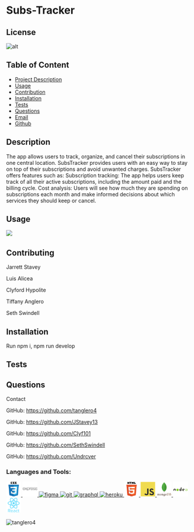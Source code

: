 # Subs-Tracker
 ## License
![alt](https://img.shields.io/badge/License--blue)
          
## Table of Content 
- [Project Description](#Description)
- [Usage](#Usage)
- [Contribution](#Contribution)
- [Installation](#Installation)
- [Tests](#Tests)
- [Questions](#Questions)
- [Email](#Email)
- [Github](#Github)
## Description
The app allows users to track, organize, and cancel their subscriptions in one central location. 
SubsTracker provides users with an easy way to stay on top of their subscriptions and avoid unwanted charges. SubsTracker offers features such as:
Subscription tracking: The app helps users keep track of all their active subscriptions, including the amount paid and the billing cycle.
Cost analysis: Users will see how much they are spending on subscriptions each month and make informed decisions about which services they should keep or cancel.


## Usage

![  ](./)

## Contributing
Jarrett Stavey

Luis Alicea

Clyford Hypolite

Tiffany Anglero

Seth Swindell

## Installation
Run npm i, npm run develop

## Tests

## Questions 
Contact

GitHub: https://github.com/tanglero4

GitHub: https://github.com/JStavey13

GitHub: https://github.com/Clyf101

GitHub: https://github.com/SethSwindell

GitHub: https://github.com/Undrcver

<h3 align="left">Languages and Tools:</h3>
<p align="left"> <a href="https://www.w3schools.com/css/" target="_blank" rel="noreferrer"> <img src="https://raw.githubusercontent.com/devicons/devicon/master/icons/css3/css3-original-wordmark.svg" alt="css3" width="40" height="40"/> </a> <a href="https://expressjs.com" target="_blank" rel="noreferrer"> <img src="https://raw.githubusercontent.com/devicons/devicon/master/icons/express/express-original-wordmark.svg" alt="express" width="40" height="40"/> </a> <a href="https://www.figma.com/" target="_blank" rel="noreferrer"> <img src="https://www.vectorlogo.zone/logos/figma/figma-icon.svg" alt="figma" width="40" height="40"/> </a> <a href="https://git-scm.com/" target="_blank" rel="noreferrer"> <img src="https://www.vectorlogo.zone/logos/git-scm/git-scm-icon.svg" alt="git" width="40" height="40"/> </a> <a href="https://graphql.org" target="_blank" rel="noreferrer"> <img src="https://www.vectorlogo.zone/logos/graphql/graphql-icon.svg" alt="graphql" width="40" height="40"/> </a> <a href="https://heroku.com" target="_blank" rel="noreferrer"> <img src="https://www.vectorlogo.zone/logos/heroku/heroku-icon.svg" alt="heroku" width="40" height="40"/> </a> <a href="https://www.w3.org/html/" target="_blank" rel="noreferrer"> <img src="https://raw.githubusercontent.com/devicons/devicon/master/icons/html5/html5-original-wordmark.svg" alt="html5" width="40" height="40"/> </a> <a href="https://developer.mozilla.org/en-US/docs/Web/JavaScript" target="_blank" rel="noreferrer"> <img src="https://raw.githubusercontent.com/devicons/devicon/master/icons/javascript/javascript-original.svg" alt="javascript" width="40" height="40"/> </a> <a href="https://www.mongodb.com/" target="_blank" rel="noreferrer"> <img src="https://raw.githubusercontent.com/devicons/devicon/master/icons/mongodb/mongodb-original-wordmark.svg" alt="mongodb" width="40" height="40"/> </a> <a href="https://nodejs.org" target="_blank" rel="noreferrer"> <img src="https://raw.githubusercontent.com/devicons/devicon/master/icons/nodejs/nodejs-original-wordmark.svg" alt="nodejs" width="40" height="40"/> </a> <a href="https://reactjs.org/" target="_blank" rel="noreferrer"> <img src="https://raw.githubusercontent.com/devicons/devicon/master/icons/react/react-original-wordmark.svg" alt="react" width="40" height="40"/> </a> </p>

<p><img align="center" src="https://github-readme-stats.vercel.app/api/top-langs?username=tanglero4&show_icons=true&locale=en&layout=compact" alt="tanglero4" /></p>
